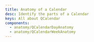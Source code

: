 ```yaml
---
title: Anatomy of a Calendar
desc: Identify the parts of a Calendar
keys: All about QCalendar
components:
  - anatomy/QCalendarDayAnatomy
  - anatomy/QCalendarWeekAnatomy
---
```

<q-calendar-day-anatomy />

<q-calendar-week-anatomy />
